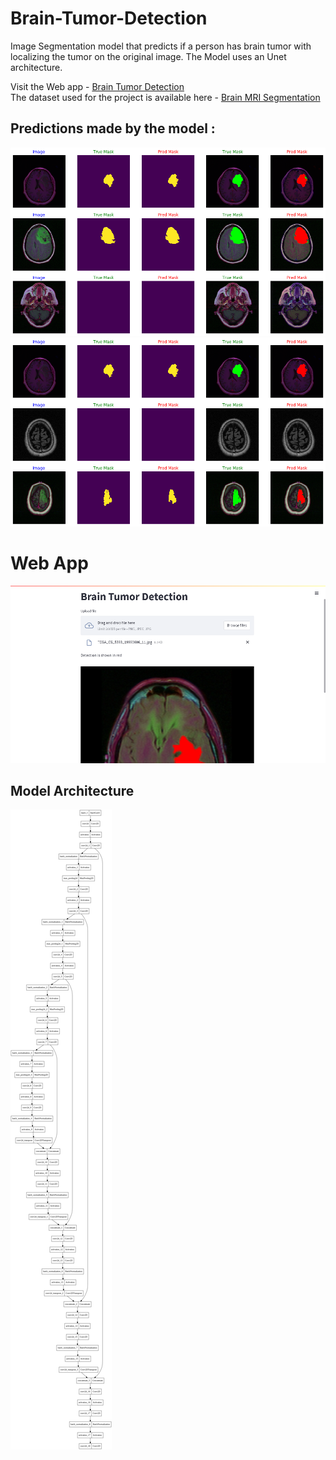 # Brain-Tumor-Detection

Image Segmentation model that predicts if a person has brain tumor with localizing the tumor on the original image. The Model uses an Unet architecture.

Visit the Web app - [Brain Tumor Detection](https://share.streamlit.io/hrushi11/brain-tumor-detection/main/app.py) <br>
The dataset used for the project is available here - [Brain MRI Segmentation](https://www.kaggle.com/mateuszbuda/lgg-mri-segmentation)

## Predictions made by the model :

![IMG](https://github.com/Hrushi11/Brain-Tumor-Detection/blob/main/assets/pred_1_gen.png?raw=true)
![IMG](https://github.com/Hrushi11/Brain-Tumor-Detection/blob/main/assets/pred_gen_7.png?raw=true)

# Web App 

![IMG](https://github.com/Hrushi11/Brain-Tumor-Detection/blob/main/assets/Web_app.png?raw=true)

## Model Architecture

![IMG](https://github.com/Hrushi11/Brain-Tumor-Detection/blob/main/assets/model.png?raw=true)
